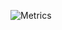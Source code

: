 ![Metrics](https://metrics.lecoq.io/syl3n7?template=terminal&base.community=0&base.repositories=0&isocalendar=1&languages=1&projects=1&isocalendar.duration=half-year&languages.limit=8&languages.threshold=0%25&languages.colors=github&languages.sections=most-used&languages.indepth=false&languages.analysis.timeout=15&languages.categories=markup%2C%20programming&languages.recent.categories=markup%2C%20programming&languages.recent.load=300&languages.recent.days=14&projects.limit=4&projects.descriptions=false&config.timezone=Europe%2FLisbon)
